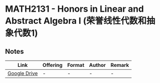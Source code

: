 # MATH2131 - Honors in Linear and Abstract Algebra I (荣誉线性代数和抽象代数1)

## Notes

| Link | Offering | Format | Author | Remark |
| ---- | -------- | ------ | ------ | ------ |
| [Google Drive](https://drive.google.com/drive/folders/1Rb8Ki0eSTOi0snjVqUJdshtYG8liCJxN?usp=sharing) | - | - | - | - |
